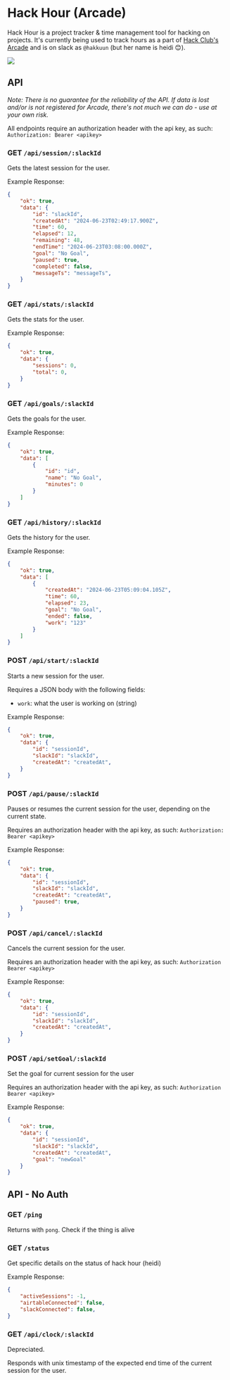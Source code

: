 # Hack Hour (Arcade)
Hack Hour is a project tracker & time management tool for hacking on projects. It's currently being used to track hours as a part of [Hack Club's Arcade](https://hackclub.com/arcade) and is on slack as `@hakkuun` (but her name is heidi 😊).

![](https://api.checklyhq.com/v1/badges/checks/271a416b-7810-47b0-b58c-7cd9e9e37f82?style=flat&theme=default&responseTime=false)

## API
_Note: There is no guarantee for the reliability of the API. If data is lost and/or is not registered for Arcade, there's not much we can do - use at your own risk._

All endpoints require an authorization header with the api key, as such: `Authorization: Bearer <apikey>`

### GET `/api/session/:slackId`
Gets the latest session for the user.

Example Response:
```json
{
    "ok": true,
    "data": {
        "id": "slackId",
        "createdAt": "2024-06-23T02:49:17.900Z",
        "time": 60,
        "elapsed": 12,
        "remaining": 48,
        "endTime": "2024-06-23T03:08:00.000Z",
        "goal": "No Goal",
        "paused": true,
        "completed": false,
        "messageTs": "messageTs",
    }
}
```

### GET `/api/stats/:slackId`
Gets the stats for the user.

Example Response:
```json
{
    "ok": true,
    "data": {
        "sessions": 0,
        "total": 0,
    }
}
```

### GET `/api/goals/:slackId`
Gets the goals for the user.

Example Response:
```json
{
    "ok": true,
    "data": [
        {
            "id": "id",
            "name": "No Goal",
            "minutes": 0
        }
    ]
}
```

### GET `/api/history/:slackId`
Gets the history for the user.

Example Response:
```json
{
    "ok": true,
    "data": [
        {
            "createdAt": "2024-06-23T05:09:04.105Z",
            "time": 60,
            "elapsed": 23,
            "goal": "No Goal",
            "ended": false,
            "work": "123"
        }
    ]
}
```

### POST `/api/start/:slackId`
Starts a new session for the user.

Requires a JSON body with the following fields:
- `work`: what the user is working on (string)

Example Response:
```json
{
    "ok": true,
    "data": {
        "id": "sessionId",
        "slackId": "slackId",
        "createdAt": "createdAt",
    }
}
```

### POST `/api/pause/:slackId`
Pauses or resumes the current session for the user, depending on the current state.

Requires an authorization header with the api key, as such: `Authorization: Bearer <apikey>`

Example Response:
```json
{
    "ok": true,
    "data": {
        "id": "sessionId",
        "slackId": "slackId",
        "createdAt": "createdAt",
        "paused": true,
    }
}
```

### POST `/api/cancel/:slackId`
Cancels the current session for the user.

Requires an authorization header with the api key, as such: `Authorization Bearer <apikey>`

Example Response:
```json
{
    "ok": true,
    "data": {
        "id": "sessionId",
        "slackId": "slackId",
        "createdAt": "createdAt",
    }
}
```

### POST `/api/setGoal/:slackId` 
Set the goal for current session for the user 

Requires an authorization header with the api key, as such: `Authorization Bearer <apikey>` 

Example Response: 
```json
{ 
    "ok": true, 
    "data": { 
        "id": "sessionId", 
        "slackId": "slackId", 
        "createdAt": "createdAt", 
        "goal": "newGoal" 
    } 
} 
```

## API - No Auth

### GET `/ping`
Returns with `pong`. Check if the thing is alive

### GET `/status`
Get specific details on the status of hack hour (heidi)

Example Response:
```json
{
    "activeSessions": -1,
    "airtableConnected": false,
    "slackConnected": false,
}
```

### GET `/api/clock/:slackId`
Depreciated.

Responds with unix timestamp of the expected end time of the current session for the user.
